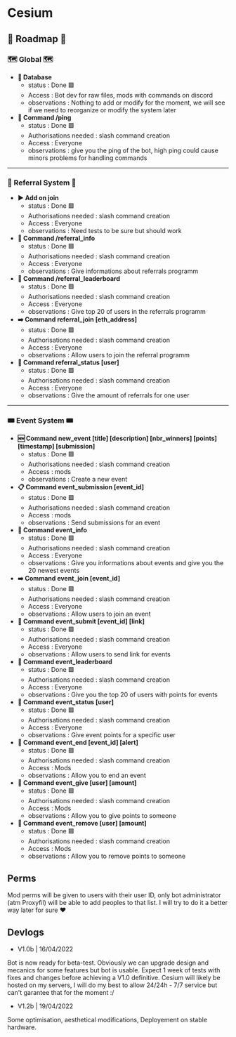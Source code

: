 # Cesium

## 📅 Roadmap 📅

### 🗺️ Global 🗺️

- **📁 Database**
    - status : Done 🟩
    - Access : Bot dev for raw files, mods with commands on discord
    - observations : Nothing to add or modify for the moment, we will see if we need to reorganize or modify the system later
- **📡 Command /ping**
    - status : Done 🟩
    - Authorisations needed : slash command creation
    - Access : Everyone
    - observations : give you the ping of the bot, high ping could cause minors problems for handling commands
----

### 📝 Referral System 📝

- **▶️ Add on join**
    - status : Done 🟩
    - Authorisations needed : slash command creation
    - Access : Everyone
    - observations : Need tests to be sure but should work
- **📰 Command /referral_info**
    - status : Done 🟩
    - Authorisations needed : slash command creation
    - Access : Everyone
    - observations : Give informations about referrals programm
- **🥇 Command /referral_leaderboard**
    - status : Done 🟩
    - Authorisations needed : slash command creation
    - Access : Everyone
    - observations : Give top 20 of users in the referrals programm
- **➡️ Command referral_join [eth_address]**
    - status : Done 🟩
    - Authorisations needed : slash command creation
    - Access : Everyone
    - observations : Allow users to join the referral programm
- **📃 Command referral_status [user]**
    - status : Done 🟩
    - Authorisations needed : slash command creation
    - Access : Everyone
    - observations : Give the amount of referrals for one user

----

### 🎟️ Event System 🎟️

- **🆕 Command new_event [title] [description] [nbr_winners] [points] [timestamp] [submission]**
    - status : Done 🟩
    - Authorisations needed : slash command creation
    - Access : mods
    - observations : Create a new event
- **📋 Command event_submission [event_id]**
    - status : Done 🟩
    - Authorisations needed : slash command creation
    - Access : mods
    - observations : Send submissions for an event
- **📰 Command event_info**
    - status : Done 🟩
    - Authorisations needed : slash command creation
    - Access : Everyone
    - observations : Give you informations about events and give you the 20 newest events
- **➡️ Command event_join [event_id]**
    - status : Done 🟩
    - Authorisations needed : slash command creation
    - Access : Everyone
    - observations : Allow users to join an event
- **📮 Command event_submit [event_id] [link]**
    - status : Done 🟩
    - Authorisations needed : slash command creation
    - Access : Everyone
    - observations : Allow users to send link for events
- **🥇 Command event_leaderboard**
    - status : Done 🟩
    - Authorisations needed : slash command creation
    - Access : Everyone
    - observations : Give you the top 20 of users with points for events
- **📃 Command event_status [user]**
    - status : Done 🟩
    - Authorisations needed : slash command creation
    - Access : Everyone
    - observations : Give event points for a specific user
- **📃 Command event_end [event_id] [alert]**
    - status : Done 🟩
    - Authorisations needed : slash command creation
    - Access : Mods
    - observations : Allow you to end an event
- **📃 Command event_give [user] [amount]**
    - status : Done 🟩
    - Authorisations needed : slash command creation
    - Access : Mods
    - observations : Allow you to give points to someone
- **📃 Command event_remove [user] [amount]**
    - status : Done 🟩
    - Authorisations needed : slash command creation
    - Access : Mods
    - observations : Allow you to remove points to someone

## Perms

Mod perms will be given to users with their user ID, only bot administrator (atm Proxyfil) will be able to add peoples to that list. I will try to do it a better way later for sure ❤️

## Devlogs

- V1.0b | 16/04/2022

Bot is now ready for beta-test. Obviously we can upgrade design and mecanics for some features but bot is usable. Expect 1 week of tests with fixes and changes before achieving a V1.0 definitive.
Cesium will likely be hosted on my servers, I will do my best to allow 24/24h - 7/7 service but can't garantee that for the moment :/

- V1.2b | 19/04/2022

Some optimisation, aesthetical modifications, Deployement on stable hardware.